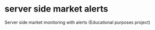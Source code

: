 # server side market alerts 

Server side market monitoring with alerts
(Educational purposes project)
